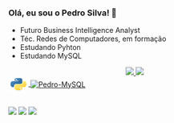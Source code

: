 ### Olá, eu sou o Pedro Silva! 👋

- Futuro Business Intelligence Analyst
- Téc. Redes de Computadores, em formação
- Estudando Pyhton
- Estudando MySQL

<div align="center">
  <a href="(https://github.com/Pedr0Silvah)">
  <img height="180em" src="https://github-readme-stats.vercel.app/api?username=Pedr0Silvah&show_icons=true&theme=dracula&include_all_commits=true&count_private=true"/>
  <img height="180em" src="https://github-readme-stats.vercel.app/api/top-langs/?username=Pedr0Silvah&layout=compact&langs_count=7&theme=dracula"/>
</div>
<img align="center" alt="Pedro-Python" height="30" width="40" src="https://raw.githubusercontent.com/devicons/devicon/master/icons/python/python-original.svg">
<img align="center" alt="Pedro-MySQL" height="30" width="40" src="https://cdn.jsdelivr.net/gh/devicons/devicon/icons/mysql/mysql-original-wordmark.svg"/>

##

<div>
<a href = "mailto:pedrohenriquealves112005@gmail.com"><img src="https://img.shields.io/badge/-Gmail-%23333?style=for-the-badge&logo=gmail&logoColor=white" target="_blank"></a>
<a href="https://www.linkedin.com/in/pedro-silva-1032a7243" target="_blank"><img src="https://img.shields.io/badge/-LinkedIn-%230077B5?style=for-the-badge&logo=linkedin&logoColor=white" target="_blank"></a>
<a href="https://www.instagram.com/_pedroh_silva" target="_blank"><img src="https://img.shields.io/badge/-Instagram-%23E4405F?style=for-the-badge&logo=instagram&logoColor=white" target="_blank"></a>
<div>

